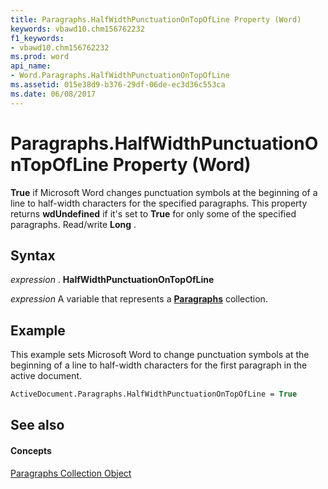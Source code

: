 ```yaml
---
title: Paragraphs.HalfWidthPunctuationOnTopOfLine Property (Word)
keywords: vbawd10.chm156762232
f1_keywords:
- vbawd10.chm156762232
ms.prod: word
api_name:
- Word.Paragraphs.HalfWidthPunctuationOnTopOfLine
ms.assetid: 015e38d9-b376-29df-06de-ec3d36c553ca
ms.date: 06/08/2017
---
```



# Paragraphs.HalfWidthPunctuationOnTopOfLine Property (Word)

 **True** if Microsoft Word changes punctuation symbols at the beginning of a line to half-width characters for the specified paragraphs. This property returns **wdUndefined** if it's set to **True** for only some of the specified paragraphs. Read/write **Long** .


## Syntax

 _expression_ . **HalfWidthPunctuationOnTopOfLine**

 _expression_ A variable that represents a **[Paragraphs](Word.paragraphs.md)** collection.


## Example

This example sets Microsoft Word to change punctuation symbols at the beginning of a line to half-width characters for the first paragraph in the active document.


```vb
ActiveDocument.Paragraphs.HalfWidthPunctuationOnTopOfLine = True
```


## See also


#### Concepts


[Paragraphs Collection Object](Word.paragraphs.md)

